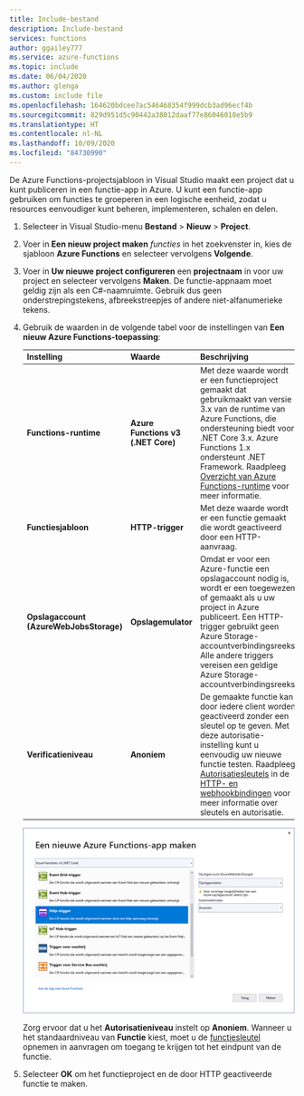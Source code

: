 ```yaml
---
title: Include-bestand
description: Include-bestand
services: functions
author: ggailey777
ms.service: azure-functions
ms.topic: include
ms.date: 06/04/2020
ms.author: glenga
ms.custom: include file
ms.openlocfilehash: 164620bdcee7ac546468354f999dcb3ad96ecf4b
ms.sourcegitcommit: 829d951d5c90442a38012daaf77e86046018e5b9
ms.translationtype: HT
ms.contentlocale: nl-NL
ms.lasthandoff: 10/09/2020
ms.locfileid: "84730990"
---
```

De Azure Functions-projectsjabloon in Visual Studio maakt een project dat u kunt publiceren in een functie-app in Azure. U kunt een functie-app gebruiken om functies te groeperen in een logische eenheid, zodat u resources eenvoudiger kunt beheren, implementeren, schalen en delen.

1. Selecteer in Visual Studio-menu **Bestand** > **Nieuw** > **Project**.

1. Voer in **Een nieuw project maken** *functies* in het zoekvenster in, kies de sjabloon **Azure Functions** en selecteer vervolgens **Volgende**.

1. Voer in **Uw nieuwe project configureren** een **projectnaam** in voor uw project en selecteer vervolgens **Maken**. De functie-appnaam moet geldig zijn als een C#-naamruimte. Gebruik dus geen onderstrepingstekens, afbreekstreepjes of andere niet-alfanumerieke tekens.

1. Gebruik de waarden in de volgende tabel voor de instellingen van **Een nieuw Azure Functions-toepassing**:

    | Instelling      | Waarde  | Beschrijving                      |
    | ------------ |  ------- |----------------------------------------- |
    | **Functions-runtime** | **Azure Functions v3 <br />(.NET Core)** | Met deze waarde wordt er een functieproject gemaakt dat gebruikmaakt van versie 3.x van de runtime van Azure Functions, die ondersteuning biedt voor .NET Core 3.x. Azure Functions 1.x ondersteunt .NET Framework. Raadpleeg [Overzicht van Azure Functions-runtime](../articles/azure-functions/functions-versions.md) voor meer informatie.   |
    | **Functiesjabloon** | **HTTP-trigger** | Met deze waarde wordt er een functie gemaakt die wordt geactiveerd door een HTTP-aanvraag. |
    | **Opslagaccount (AzureWebJobsStorage)**  | **Opslagemulator** | Omdat er voor een Azure-functie een opslagaccount nodig is, wordt er een toegewezen of gemaakt als u uw project in Azure publiceert. Een HTTP-trigger gebruikt geen Azure Storage-accountverbindingsreeks. Alle andere triggers vereisen een geldige Azure Storage-accountverbindingsreeks.  |
    | **Verificatieniveau** | **Anoniem** | De gemaakte functie kan door iedere client worden geactiveerd zonder een sleutel op te geven. Met deze autorisatie-instelling kunt u eenvoudig uw nieuwe functie testen. Raadpleeg [Autorisatiesleutels](../articles/azure-functions/functions-bindings-http-webhook-trigger.md#authorization-keys) in de [HTTP- en webhookbindingen](../articles/azure-functions/functions-bindings-http-webhook.md) voor meer informatie over sleutels en autorisatie. |
    
    
    ![Azure Functions-projectinstellingen](./media/functions-vs-tools-create/functions-project-settings.png)

    Zorg ervoor dat u het **Autorisatieniveau** instelt op **Anoniem**. Wanneer u het standaardniveau van **Functie** kiest, moet u de [functiesleutel](../articles/azure-functions/functions-bindings-http-webhook-trigger.md#authorization-keys) opnemen in aanvragen om toegang te krijgen tot het eindpunt van de functie.

1. Selecteer **OK** om het functieproject en de door HTTP geactiveerde functie te maken.
